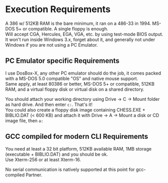 # Execution Requirements
A 386 w/ 512KB RAM is the bare minimum, it ran on a 486-33 in 1994. MS-DOS 5+ or compatible. A single floppy is enough.<br/>
Will accept CGA, Hercules, EGA, VGA, etc. by using test-mode BIOS output.<br/>
It won't run inside Windows 3.x, forget about it, and generally not under Windows if you are not using a PC Emulator.


## PC Emulator specific Requirements
I use DosBox-X, any other PC emulator should do the job, it comes packed with a MS-DOS 5.0 compatible "OS" and native mouse support.<br/>
Same apply, at least 80386 or better, MS-DOS 5+ or compatible, 512KB RAM, and a virtual floppy disk or virtual disk on a shared directory.<br/>

You should attach your working directory using Drive -> C -> Mount folder as hard drive. And then enter `c:`. That's it!<br/>
You could also create a floppy disk image containing CHESS.EXE + BIBLIO.DAT (< 600 KB) and attach it with Drive -> A -> Mount a disk or CD image file, then `a:`

## GCC compiled for modern CLI Requirements
You need at least a 32 bit platform, 512KB available RAM, 1MB storage (executable + BIBLIO.DAT) and you should be ok.<br/>
Use Xterm-256 or at least Xterm-16.<br/>

No serial communication is natively supported at this point for gcc-compiled Partner.
